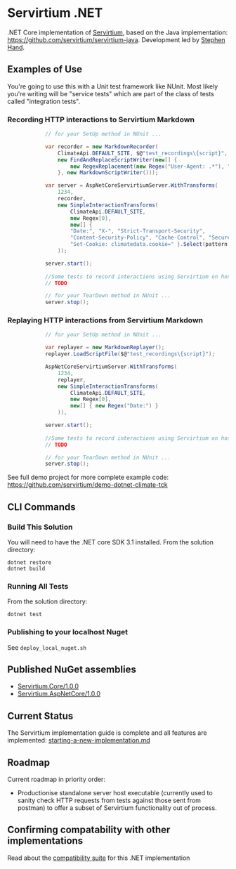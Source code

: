 # Servirtium .NET

.NET Core implementation of [Servirtium](https://servirtium.dev), based on the Java implementation: https://github.com/servirtium/servirtium-java. Development led by [Stephen Hand](https://twitter.com/HandStephen).

## Examples of Use

You're going to use this with a Unit test framework like NUnit. Most likely you're writing will be "service tests" which are part of the class of tests called "integration tests".

### Recording HTTP interactions to Servirtium Markdown

```csharp
            // for your SetUp method in NUnit ...

            var recorder = new MarkdownRecorder(
                ClimateApi.DEFAULT_SITE, $@"test_recordings\{script}",
                new FindAndReplaceScriptWriter(new[] {
                    new RegexReplacement(new Regex("User-Agent: .*"), "User-Agent: Servirtium-Testing")
                }, new MarkdownScriptWriter()));

            var server = AspNetCoreServirtiumServer.WithTransforms(
                1234,
                recorder,
                new SimpleInteractionTransforms(
                    ClimateApi.DEFAULT_SITE,
                    new Regex[0],
                    new[] {
                    "Date:", "X-", "Strict-Transport-Security",
                    "Content-Security-Policy", "Cache-Control", "Secure", "HttpOnly",
                    "Set-Cookie: climatedata.cookie=" }.Select(pattern => new Regex(pattern))
                ));

            server.start();
            
            //Some tests to record interactions using Servirtium on host 'localhost:1234'
            // TODO

            // for your TearDown method in NUnit ...
            server.stop();
```

### Replaying HTTP interactions from Servirtium Markdown

```csharp
            // for your SetUp method in NUnit ...

            var replayer = new MarkdownReplayer();
            replayer.LoadScriptFile($@"test_recordings\{script}");

            AspNetCoreServirtiumServer.WithTransforms(
                1234,
                replayer,
                new SimpleInteractionTransforms(
                    ClimateApi.DEFAULT_SITE,
                    new Regex[0],
                    new[] { new Regex("Date:") }
                )),

            server.start();
            
            //Some tests to record interactions using Servirtium on host 'localhost:1234'
            // TODO

            // for your TearDown method in NUnit ...
            server.stop();
```

See full demo project for more complete example code: https://github.com/servirtium/demo-dotnet-climate-tck

## CLI Commands

### Build This Solution

You will need to have the .NET core SDK 3.1 installed. From the solution directory:

```
dotnet restore
dotnet build
````

### Running All Tests

From the solution directory:

`dotnet test`

### Publishing to your localhost Nuget

See `deploy_local_nuget.sh `

## Published NuGet assemblies

* [Servirtium.Core/1.0.0](https://www.nuget.org/packages/Servirtium.Core/1.0.0)
* [Servirtium.AspNetCore/1.0.0](https://www.nuget.org/packages/Servirtium.AspNetCore/1.0.0)

## Current Status

The Servirtium implementation guide is complete and all features are implemented: [starting-a-new-implementation.md](https://github.com/servirtium/README/blob/master/starting-a-new-implementation.md)

## Roadmap

Current roadmap in priority order:

* Productionise standalone server host executable (currently used to sanity check HTTP requests from tests against those sent from postman) to offer a subset of Servirtium functionality out of process.

## Confirming compatability with other implementations

Read about the [compatibility suite](COMPATIBILITY_SUITE.md) for this .NET implementation